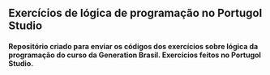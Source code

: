 ## Exercícios de lógica de programação no Portugol Studio

#### Repositório criado para enviar os códigos dos exercícios sobre lógica da programação do curso da Generation Brasil. Exercícios feitos no Portugol Studio.